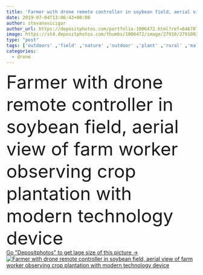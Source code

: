 ```yaml
---
title: 'Farmer with drone remote controller in soybean field, aerial vie'
date: 2019-07-04T13:06:43+00:00
author: stevanovicigor
author_url: https://depositphotos.com/portfolio-1006472.html?ref=64678756
image: https://st4.depositphotos.com/thumbs/1006472/image/27910/279109278/api_thumb_450.jpg?forcejpeg=true
type: "post"
tags: ['outdoors' ,'field' ,'nature' ,'outdoor' ,'plant' ,'rural' ,'male' ,'man' ,'technology' ,'crop' ,'modern' ,'landscape' ,'farm' ,'agriculture' ,'occupation' ,'examining' ,'work' ,'countryside' ,'organic' ,'farming' ,'country' ,'farmland' ,'innovation' ,'standing' ,'cultivated' ,'control' ,'rancher' ,'farmer' ,'produce' ,'examine' ,'observe' ,'agronomy' ,'plantation' ,'peasant' ,'soybean' ,'innovative' ,'agronomist' ,'Straw Hat' ,'aerial view' ,'Agricultural Occupation' ,'agricultural activity' ,'Farm Worker' ,'soya bean' ,'smart farming' ,'drone pov' ,'ariculturalist' ]
categories: 
  - drone
---
```

<div aling="center">
            <font size="60"> Farmer with drone remote controller in soybean field, aerial view of farm worker observing crop plantation with modern technology device</font>   
</div>
<div>
    <a href='https://st4.depositphotos.com/thumbs/1006472/image/27910/279109278/api_thumb_450.jpg?forcejpeg=true?ref=64678756' target=_blank > Go "Depositphotos" to get lage size of this picture ->
        <img href='https://st4.depositphotos.com/thumbs/1006472/image/27910/279109278/api_thumb_450.jpg?forcejpeg=true?ref=64678756' src='https://st4.depositphotos.com/1006472/27910/i/950/depositphotos_279109278-stock-photo-farmer-with-drone-remote-controller.jpg?forcejpeg=true' alt='Farmer with drone remote controller in soybean field, aerial view of farm worker observing crop plantation with modern technology device' >
    </a>
</div>
